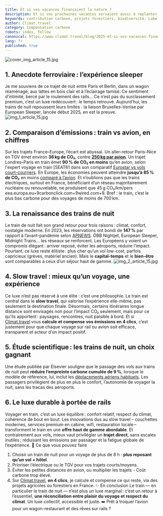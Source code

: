 ```yaml
---
title: Et si vos vacances finançaient la nature ?
description: Et si vos prochaines vacances servaient aussi à replanter des forêts, restaurer la biodiversité et soutenir les agriculteurs ?
keywords: contribution carbone, projets forestiers, biodiversité, Label bas-carbone
author: Climat.travel
category: Compensation carbone
robots: index, follow
canonical: https://www.climat.travel/blog/2025-et-si-vos-vacances-financaient-la-nature
lang: fr
published: true
---
```


![cover_img_article_15.jpg](cover_img_article_15.jpg)
## 1. Anecdote ferroviaire : l’expérience sleeper
Je me souviens de ce trajet de nuit entre Paris et Berlin, dans un wagon réaménagé, aux lattes en bois clair et à l’éclairage tamisé. Ce sentiment d’intimité, bercé par le roulement des rails... Ce n’est pas du surclassement premium, c’est un luxe redécouvert : le temps retrouvé. 
Aujourd’hui, les trains de nuit repoussent leurs limites : la liaison Bruxelles–Venise par European Sleeper, lancée début 2025, en est la preuve.
![img_1_article_15.jpg](img_1_article_15.jpg)
## 2. Comparaison d’émissions : train vs avion, en chiffres
Sur les trajets France–Europe, l’écart est abyssal. Un aller-retour Paris–Nice en TGV émet environ **36 kg de CO₂**, contre [**250 kg par avion**](https://www.carbonclick.com/news-views/train-tourism-carbon-savings-compared-to-flights?). Un trajet Londres–Paris en train émet **90 % de CO₂ en moins** qu’en avion, selon l'expert voyage en train [SEAT61 dans son comparatif [Eurostar vs vols court-courriers](https://www.seat61.com/CO2flights.htm?).
En Europe, les économies peuvent atteindre **jusqu’à 85 % de CO₂** en moins [comparé à l’avion](https://www.carbonclick.com/news-views/train-tourism-carbon-savings-compared-to-flights?). Et n’oublions pas que les trains électriques, surtout en France, bénéficiant d’un réseau majoritairement nucléaire ou renouvelable, ne produisent que 45 g CO₂/km/pers eea.europa.eu+9carbonclick.com+9wired.com+9. Bref : le train, c’est le plus bas carbone pour des voyages de moins de 700 km.
## 3. La renaissance des trains de nuit
Le train de nuit fait son grand retour pour trois raisons : climat, confort, nostalgie moderne. En 2023, les réservations ont bondi de **147 %** par rapport à l’avant-pandémie selon [APNEWS](https://apnews.com/article/bf473869468c672730f5d84e75d0558b?). ÖBB Nightjet, European Sleeper, Midnight Trains… les réseaux se renforcent. Les Européens y voient un compromis élégant : arriver reposé, éviter les aéroports, réduire l’impact.
Pourtant, ce luxe reste élitiste : plus cher qu’un vol low-cost, parfois capricieux (grèves, matériel ancien). Mais le **capital-temps** et le **bien-être** sont comparables à ceux d’un séjour haut de gamme.
![img_2_article_15.jpg](img_2_article_15.jpg)
## 4. Slow travel : mieux qu’un voyage, une expérience
Ce luxe n’est pas réservé à une élite : c’est une philosophie. Le train est central dans le **slow travel**, qui valorise l’expérience elle-même, pas seulement la destination finale. Désormais, certains itinéraires longue distance sont envisagés non pour l’impact CO₂ seulement, mais pour ce qu’ils apportent : paysages, rencontres, nuit paisible à bord.
Et si [Climat.travel](https://www.climat.travel/) vous **calcule et compense vos émissions en 4 clics**, c’est justement pour que chaque voyage sur rail ou avion soit efficace, transparent et acteur d’un impact positif.
## 5. Étude scientifique : les trains de nuit, un choix gagnant
Une étude publiée par Elsevier souligne que le passage des vols aux trains de nuit peut **réduire l’empreinte carbone cumulée de 9 %**, lorsque le modèle de référence, lui, inclut les [déplacements aériens habituels](https://apnews.com/article/bf473869468c672730f5d84e75d0558b?). Les passagers privilégient de plus en plus le confort, l’autonomie de voyager la nuit, sans les tracas des aéroports.
## 6. Le luxe durable à portée de rails
Voyager en train, c’est un luxe équilibré : confort relatif, respect du climat, cohérence de bout en bout.
Les innovations dus au slow travel – couchettes modernes, services premium en cabine, wifi, restauration locale – transforment le train en une **offre haut de gamme abordable**.
Et contrairement aux vols, mieux vaut privilégier un **trajet direct**, sans escales inutiles ; réduisant les émissions par passager et la fatigue globale de l’expérience.
📍 Ce que vous pouvez faire
1. Choisir un train de nuit pour un voyage de plus de 8 h : **plus reposant qu’un vol + hôtel**.
2. Prioriser l’électrique ou le TGV pour vos trajets courts/moyens.
3. Éviter les petites distances en avion, ou multiplier les trajets - Coût carbone trop élevé.
4. Sur [Climat.travel](https://www.climat.travel/), **en 4 clics**, je calcule et compense ce qui reste, via des projets agricoles ou forestiers en France.
✨ En conclusion
Le train — en particulier le train de nuit — n’est plus un luxe marginal : c’est un retour à l’essentiel, **une réconciliation entre plaisir du voyage et respect du climat**. Un luxe collectif, accessible et juste.
➡️ Prêt à troquer l’avion pour un wagon-restaurant et des rêves sur rails ?
